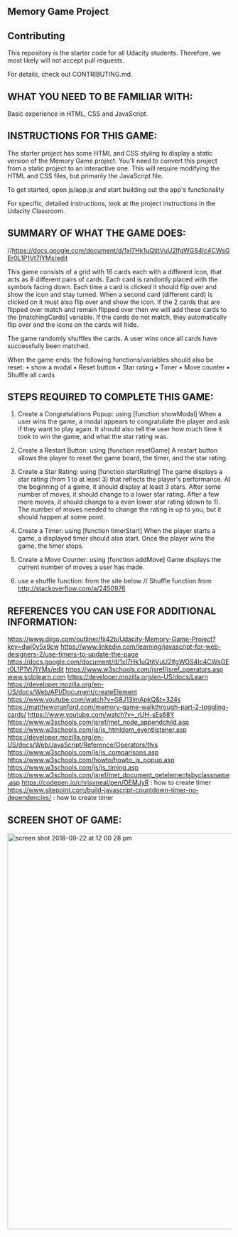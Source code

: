 ## Memory Game Project

## Contributing
This repository is the starter code for all Udacity students. Therefore, we most likely will not accept pull requests.

For details, check out CONTRIBUTING.md.

## WHAT YOU NEED TO BE FAMILIAR WITH:
Basic experience in HTML, CSS and JavaScript.

## INSTRUCTIONS FOR THIS GAME:
The starter project has some HTML and CSS styling to display a static version of the Memory Game project. You'll need to convert this project from a static project to an interactive one. This will require modifying the HTML and CSS files, but primarily the JavaScript file.

To get started, open js/app.js and start building out the app's functionality

For specific, detailed instructions, look at the project instructions in the Udacity Classroom.

## SUMMARY OF WHAT THE GAME DOES:
//https://docs.google.com/document/d/1xI7Hk1uQtitVuU2lfgWGS4Ic4CWsGEr0L1P1Vt7IYMs/edit

This game consists of a grid with 16 cards each with a different icon, that acts as 8 different pairs of cards. Each card is randomly placed with the symbols facing down. Each time a card is clicked it should flip over and show the icon and stay turned. When a second card (different card) is clicked on it must also flip over and show the icon. If the 2 cards that are flipped over match and remain flipped over then we will add these cards to the [matchingCards] variable. If the cards do not match, they automatically flip over and the icons on the cards will hide.

The game randomly shuffles the cards. A user wins once all cards have successfully been matched.

When the game ends: the following functions/variables should also be reset:
•	show a modal •	Reset button •	Star rating • Timer •	Move counter •	Shuffle all cards

## STEPS REQUIRED TO COMPLETE THIS GAME:

1. Create a Congratulations Popup: using [function showModal] When a user wins the game, a modal appears to congratulate the player and ask if they want to play again. It should also tell the user how much time it took to win the game, and what the star rating was.

2. Create a Restart Button: using [function resetGame] A restart button allows the player to reset the game board, the timer, and the star rating.

3. Create a Star Rating: using [function startRating] The game displays a star rating (from 1 to at least 3) that reflects the player's performance. At the beginning of a game, it should display at least 3 stars. After some number of moves, it should change to a lower star rating. After a few more moves, it should change to a even lower star rating (down to 1). The number of moves needed to change the rating is up to you, but it should happen at some point.

4. Create a Timer: using [function timerStart] When the player starts a game, a displayed timer should also start. Once the player wins the game, the timer stops.

5. Create a Move Counter: using [function addMove] Game displays the current number of moves a user has made.

6. use a shuffle function: from the site below // Shuffle function from http://stackoverflow.com/a/2450976


## REFERENCES YOU CAN USE FOR ADDITIONAL INFORMATION:
https://www.diigo.com/outliner/fii42b/Udacity-Memory-Game-Project?key=dwj0y5x9cw
https://www.linkedin.com/learning/javascript-for-web-designers-2/use-timers-to-update-the-page
https://docs.google.com/document/d/1xI7Hk1uQtitVuU2lfgWGS4Ic4CWsGEr0L1P1Vt7IYMs/edit
https://www.w3schools.com/jsref/jsref_operators.asp
www.sololearn.com
https://developer.mozilla.org/en-US/docs/Learn
https://developer.mozilla.org/en-US/docs/Web/API/Document/createElement
https://www.youtube.com/watch?v=G8J13lmApkQ&t=324s
https://matthewcranford.com/memory-game-walkthrough-part-2-toggling-cards/
https://www.youtube.com/watch?v=_rUH-sEs68Y
https://www.w3schools.com/jsref/met_node_appendchild.asp
https://www.w3schools.com/js/js_htmldom_eventlistener.asp
https://developer.mozilla.org/en-US/docs/Web/JavaScript/Reference/Operators/this
https://www.w3schools.com/js/js_comparisons.asp
https://www.w3schools.com/howto/howto_js_popup.asp
https://www.w3schools.com/js/js_timing.asp
https://www.w3schools.com/jsref/met_document_getelementsbyclassname.asp
https://codepen.io/chrisvneal/pen/OEMJyR : how to create timer
https://www.sitepoint.com/build-javascript-countdown-timer-no-dependencies/ : how to create timer

## SCREEN SHOT OF GAME:
<img width="892" alt="screen shot 2018-09-22 at 12 00 28 pm" src="https://user-images.githubusercontent.com/38163931/45922329-3dfdcc80-be7e-11e8-8aeb-96691a18aa8f.png">
